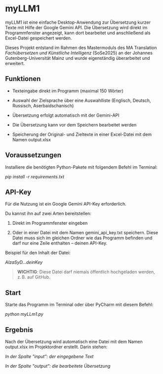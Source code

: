 # myLLM1 


myLLM1 ist eine einfache Desktop-Anwendung zur Übersetzung kurzer Texte mit Hilfe der Google Gemini API. Die Übersetzung wird direkt im Programmfenster angezeigt, kann dort bearbeitet und anschließend als Excel-Datei gespeichert werden.

Dieses Projekt entstand im Rahmen des Mastermoduls des MA Translation *Fachübersetzen und Künstliche Intelligenz* (SoSe2025) an der Johannes Gutenberg-Universität Mainz und wurde eigenständig überarbeitet und erweitert.

## Funktionen
- Texteingabe direkt im Programm (maximal 150 Wörter)

- Auswahl der Zielsprache über eine Auswahlliste (Englisch, Deutsch, Russisch, Aserbaidschanisch)

- Übersetzung erfolgt automatisch mit der Gemini-API

- Die Übersetzung kann vor dem Speichern bearbeitet werden

- Speicherung der Original- und Zieltexte in einer Excel-Datei mit dem Namen output.xlsx

## Voraussetzungen
Installiere die benötigten Python-Pakete mit folgendem Befehl im Terminal:

*pip install -r requirements.txt*

## API-Key
Für die Nutzung ist ein Google Gemini API-Key erforderlich.

Du kannst ihn auf zwei Arten bereitstellen:

1. Direkt im Programmfenster eingeben

2. Oder in einer Datei mit dem Namen gemini_api_key.txt speichern. Diese Datei muss sich im gleichen Ordner wie das Programm befinden und darf nur eine Zeile enthalten – deinen API-Key.

Beispiel für den Inhalt der Datei:

*AIzaSyD...deinKey*

> **WICHTIG**: Diese Datei darf niemals öffentlich hochgeladen werden, z. B. auf GitHub.

## Start
Starte das Programm im Terminal oder über PyCharm mit diesem Befehl:

*python myLLm1.py*

## Ergebnis
Nach der Übersetzung wird automatisch eine Datei mit dem Namen output.xlsx im Projektordner erstellt. Darin stehen:

*In der Spalte "input": der eingegebene Text*


*In der Spalte "output": die bearbeitete Übersetzung*

